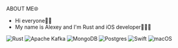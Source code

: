 ABOUT ME🌐

- Hi everyone👋🏽
- My name is Alexey and I'm Rust and iOS developer👨🏽‍💻

![Rust](https://img.shields.io/badge/rust-%23000000.svg?style=for-the-badge&logo=rust&logoColor=blue)
![Apache Kafka](https://img.shields.io/badge/Apache%20Kafka-000?style=for-the-badge&logo=apachekafka)
![MongoDB](https://img.shields.io/badge/MongoDB-%234ea94b.svg?style=for-the-badge&logo=mongodb&logoColor=white)
![Postgres](https://img.shields.io/badge/postgres-%23316192.svg?style=for-the-badge&logo=postgresql&logoColor=white)
![Swift](https://img.shields.io/badge/swift-F54A2A?style=for-the-badge&logo=swift&logoColor=white)
![macOS](https://img.shields.io/badge/mac%20os-000000?style=for-the-badge&logo=macos&logoColor=F0F0F0)
